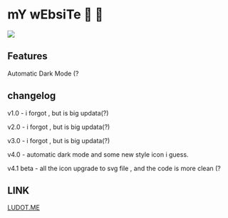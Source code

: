 # mY wEbsiTe :zany_face: :zany_face: 

[](https://)



![](https://i.imgur.com/jTsY85z.png)



## Features

Automatic Dark Mode (?

## changelog

v1.0 - i forgot , but is big updata(?)

v2.0 - i forgot , but is big updata(?)

v3.0 - i forgot , but is big updata(?)


v4.0 - automatic dark mode and some new style icon i guess.

v4.1 beta - all the icon upgrade to svg file , and the code is more clean (?

## LINK

[LUDOT.ME](https://LUDOT.ME)

